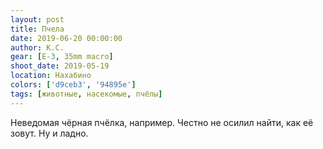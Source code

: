 ```yaml
---
layout: post
title: Пчела
date: 2019-06-20 00:00:00
author: К.С.
gear: [E-3, 35mm macro]
shoot_date: 2019-05-19
location: Нахабино
colors: ['d9ceb3', '94895e']
tags: [животные, насекомые, пчёлы]
---
```

Неведомая чёрная пчёлка, например. Честно не осилил найти, как её зовут. Ну и ладно.
